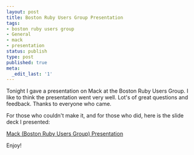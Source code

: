 ```yaml
---
layout: post
title: Boston Ruby Users Group Presentation
tags:
- boston ruby users group
- General
- mack
- presentation
status: publish
type: post
published: true
meta:
  _edit_last: '1'
---
```

Tonight I gave a presentation on Mack at the Boston Ruby Users Group. I like to think the presentation went very well. Lot's of great questions and feedback. Thanks to everyone who came.

For those who couldn't make it, and for those who did, here is the slide deck I presented:

<a href="http://www.mackframework.com/wp-content/uploads/2008/05/mack-brug.pdf">Mack (Boston Ruby Users Group) Presentation</a>

Enjoy!
